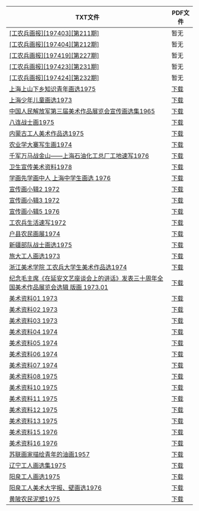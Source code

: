 | TXT文件 | PDF文件 |
| ------- | ------- |
| [[工农兵画报][197403][第211期]](%5B%E5%B7%A5%E5%86%9C%E5%85%B5%E7%94%BB%E6%8A%A5%5D%5B197403%5D%5B%E7%AC%AC211%E6%9C%9F%5D.txt) | 暂无 |
| [[工农兵画报][197404][第212期]](%5B%E5%B7%A5%E5%86%9C%E5%85%B5%E7%94%BB%E6%8A%A5%5D%5B197404%5D%5B%E7%AC%AC212%E6%9C%9F%5D.txt) | 暂无 |
| [[工农兵画报][197419][第227期]](%5B%E5%B7%A5%E5%86%9C%E5%85%B5%E7%94%BB%E6%8A%A5%5D%5B197419%5D%5B%E7%AC%AC227%E6%9C%9F%5D.txt) | 暂无 |
| [[工农兵画报][197423][第231期]](%5B%E5%B7%A5%E5%86%9C%E5%85%B5%E7%94%BB%E6%8A%A5%5D%5B197423%5D%5B%E7%AC%AC231%E6%9C%9F%5D.txt) | 暂无 |
| [[工农兵画报][197424][第232期]](%5B%E5%B7%A5%E5%86%9C%E5%85%B5%E7%94%BB%E6%8A%A5%5D%5B197424%5D%5B%E7%AC%AC232%E6%9C%9F%5D.txt) | 暂无 |
| [上海上山下乡知识青年画选1975](%E4%B8%8A%E6%B5%B7%E4%B8%8A%E5%B1%B1%E4%B8%8B%E4%B9%A1%E7%9F%A5%E8%AF%86%E9%9D%92%E5%B9%B4%E7%94%BB%E9%80%891975.txt) | [下载](%E4%B8%8A%E6%B5%B7%E4%B8%8A%E5%B1%B1%E4%B8%8B%E4%B9%A1%E7%9F%A5%E8%AF%86%E9%9D%92%E5%B9%B4%E7%94%BB%E9%80%891975.pdf) |
| [上海少年儿童画选1973](%E4%B8%8A%E6%B5%B7%E5%B0%91%E5%B9%B4%E5%84%BF%E7%AB%A5%E7%94%BB%E9%80%891973.txt) | [下载](%E4%B8%8A%E6%B5%B7%E5%B0%91%E5%B9%B4%E5%84%BF%E7%AB%A5%E7%94%BB%E9%80%891973.pdf) |
| [中国人民解放军第三届美术作品展览会宣传画选集1965](%E4%B8%AD%E5%9B%BD%E4%BA%BA%E6%B0%91%E8%A7%A3%E6%94%BE%E5%86%9B%E7%AC%AC%E4%B8%89%E5%B1%8A%E7%BE%8E%E6%9C%AF%E4%BD%9C%E5%93%81%E5%B1%95%E8%A7%88%E4%BC%9A%E5%AE%A3%E4%BC%A0%E7%94%BB%E9%80%89%E9%9B%861965.txt) | [下载](%E4%B8%AD%E5%9B%BD%E4%BA%BA%E6%B0%91%E8%A7%A3%E6%94%BE%E5%86%9B%E7%AC%AC%E4%B8%89%E5%B1%8A%E7%BE%8E%E6%9C%AF%E4%BD%9C%E5%93%81%E5%B1%95%E8%A7%88%E4%BC%9A%E5%AE%A3%E4%BC%A0%E7%94%BB%E9%80%89%E9%9B%861965.pdf) |
| [八连战士画1975](%E5%85%AB%E8%BF%9E%E6%88%98%E5%A3%AB%E7%94%BB1975.txt) | [下载](%E5%85%AB%E8%BF%9E%E6%88%98%E5%A3%AB%E7%94%BB1975.pdf) |
| [内蒙古工人美术作品选1975](%E5%86%85%E8%92%99%E5%8F%A4%E5%B7%A5%E4%BA%BA%E7%BE%8E%E6%9C%AF%E4%BD%9C%E5%93%81%E9%80%891975.txt) | [下载](%E5%86%85%E8%92%99%E5%8F%A4%E5%B7%A5%E4%BA%BA%E7%BE%8E%E6%9C%AF%E4%BD%9C%E5%93%81%E9%80%891975.pdf) |
| [农业学大寨写生画1974](%E5%86%9C%E4%B8%9A%E5%AD%A6%E5%A4%A7%E5%AF%A8%E5%86%99%E7%94%9F%E7%94%BB1974.txt) | [下载](%E5%86%9C%E4%B8%9A%E5%AD%A6%E5%A4%A7%E5%AF%A8%E5%86%99%E7%94%9F%E7%94%BB1974.pdf) |
| [千军万马战金山——上海石油化工总厂工地速写1976](%E5%8D%83%E5%86%9B%E4%B8%87%E9%A9%AC%E6%88%98%E9%87%91%E5%B1%B1%E2%80%94%E2%80%94%E4%B8%8A%E6%B5%B7%E7%9F%B3%E6%B2%B9%E5%8C%96%E5%B7%A5%E6%80%BB%E5%8E%82%E5%B7%A5%E5%9C%B0%E9%80%9F%E5%86%991976.txt) | [下载](%E5%8D%83%E5%86%9B%E4%B8%87%E9%A9%AC%E6%88%98%E9%87%91%E5%B1%B1%E2%80%94%E2%80%94%E4%B8%8A%E6%B5%B7%E7%9F%B3%E6%B2%B9%E5%8C%96%E5%B7%A5%E6%80%BB%E5%8E%82%E5%B7%A5%E5%9C%B0%E9%80%9F%E5%86%991976.pdf) |
| [卫生宣传美术资料1978](%E5%8D%AB%E7%94%9F%E5%AE%A3%E4%BC%A0%E7%BE%8E%E6%9C%AF%E8%B5%84%E6%96%991978.txt) | [下载](%E5%8D%AB%E7%94%9F%E5%AE%A3%E4%BC%A0%E7%BE%8E%E6%9C%AF%E8%B5%84%E6%96%991978.pdf) |
| [学画先学画中人 上海中学生画选 1976](%E5%AD%A6%E7%94%BB%E5%85%88%E5%AD%A6%E7%94%BB%E4%B8%AD%E4%BA%BA%20%E4%B8%8A%E6%B5%B7%E4%B8%AD%E5%AD%A6%E7%94%9F%E7%94%BB%E9%80%89%201976.txt) | [下载](%E5%AD%A6%E7%94%BB%E5%85%88%E5%AD%A6%E7%94%BB%E4%B8%AD%E4%BA%BA%20%E4%B8%8A%E6%B5%B7%E4%B8%AD%E5%AD%A6%E7%94%9F%E7%94%BB%E9%80%89%201976.pdf) |
| [宣传画小辑2 1972](%E5%AE%A3%E4%BC%A0%E7%94%BB%E5%B0%8F%E8%BE%912%201972.txt) | [下载](%E5%AE%A3%E4%BC%A0%E7%94%BB%E5%B0%8F%E8%BE%912%201972.pdf) |
| [宣传画小辑3 1972](%E5%AE%A3%E4%BC%A0%E7%94%BB%E5%B0%8F%E8%BE%913%201972.txt) | [下载](%E5%AE%A3%E4%BC%A0%E7%94%BB%E5%B0%8F%E8%BE%913%201972.pdf) |
| [宣传画小辑5 1976](%E5%AE%A3%E4%BC%A0%E7%94%BB%E5%B0%8F%E8%BE%915%201976.txt) | [下载](%E5%AE%A3%E4%BC%A0%E7%94%BB%E5%B0%8F%E8%BE%915%201976.pdf) |
| [工农兵生活速写1972](%E5%B7%A5%E5%86%9C%E5%85%B5%E7%94%9F%E6%B4%BB%E9%80%9F%E5%86%991972.txt) | [下载](%E5%B7%A5%E5%86%9C%E5%85%B5%E7%94%9F%E6%B4%BB%E9%80%9F%E5%86%991972.pdf) |
| [户县农民画展1974](%E6%88%B7%E5%8E%BF%E5%86%9C%E6%B0%91%E7%94%BB%E5%B1%951974.txt) | [下载](%E6%88%B7%E5%8E%BF%E5%86%9C%E6%B0%91%E7%94%BB%E5%B1%951974.pdf) |
| [新疆部队战士画选1975](%E6%96%B0%E7%96%86%E9%83%A8%E9%98%9F%E6%88%98%E5%A3%AB%E7%94%BB%E9%80%891975.txt) | [下载](%E6%96%B0%E7%96%86%E9%83%A8%E9%98%9F%E6%88%98%E5%A3%AB%E7%94%BB%E9%80%891975.pdf) |
| [旅大工人画选1973](%E6%97%85%E5%A4%A7%E5%B7%A5%E4%BA%BA%E7%94%BB%E9%80%891973.txt) | [下载](%E6%97%85%E5%A4%A7%E5%B7%A5%E4%BA%BA%E7%94%BB%E9%80%891973.pdf) |
| [浙江美术学院  工农兵大学生美术作品选1974](%E6%B5%99%E6%B1%9F%E7%BE%8E%E6%9C%AF%E5%AD%A6%E9%99%A2%20%20%E5%B7%A5%E5%86%9C%E5%85%B5%E5%A4%A7%E5%AD%A6%E7%94%9F%E7%BE%8E%E6%9C%AF%E4%BD%9C%E5%93%81%E9%80%891974.txt) | [下载](%E6%B5%99%E6%B1%9F%E7%BE%8E%E6%9C%AF%E5%AD%A6%E9%99%A2%20%20%E5%B7%A5%E5%86%9C%E5%85%B5%E5%A4%A7%E5%AD%A6%E7%94%9F%E7%BE%8E%E6%9C%AF%E4%BD%9C%E5%93%81%E9%80%891974.pdf) |
| [纪念毛主席《在延安文艺座谈会上的讲话》发表三十周年全国美术作品展览会选辑 版画 1973.01](%E7%BA%AA%E5%BF%B5%E6%AF%9B%E4%B8%BB%E5%B8%AD%E3%80%8A%E5%9C%A8%E5%BB%B6%E5%AE%89%E6%96%87%E8%89%BA%E5%BA%A7%E8%B0%88%E4%BC%9A%E4%B8%8A%E7%9A%84%E8%AE%B2%E8%AF%9D%E3%80%8B%E5%8F%91%E8%A1%A8%E4%B8%89%E5%8D%81%E5%91%A8%E5%B9%B4%E5%85%A8%E5%9B%BD%E7%BE%8E%E6%9C%AF%E4%BD%9C%E5%93%81%E5%B1%95%E8%A7%88%E4%BC%9A%E9%80%89%E8%BE%91%20%E7%89%88%E7%94%BB%201973.01.txt) | [下载](%E7%BA%AA%E5%BF%B5%E6%AF%9B%E4%B8%BB%E5%B8%AD%E3%80%8A%E5%9C%A8%E5%BB%B6%E5%AE%89%E6%96%87%E8%89%BA%E5%BA%A7%E8%B0%88%E4%BC%9A%E4%B8%8A%E7%9A%84%E8%AE%B2%E8%AF%9D%E3%80%8B%E5%8F%91%E8%A1%A8%E4%B8%89%E5%8D%81%E5%91%A8%E5%B9%B4%E5%85%A8%E5%9B%BD%E7%BE%8E%E6%9C%AF%E4%BD%9C%E5%93%81%E5%B1%95%E8%A7%88%E4%BC%9A%E9%80%89%E8%BE%91%20%E7%89%88%E7%94%BB%201973.01.pdf) |
| [美术资料01 1973](%E7%BE%8E%E6%9C%AF%E8%B5%84%E6%96%9901%201973.txt) | [下载](%E7%BE%8E%E6%9C%AF%E8%B5%84%E6%96%9901%201973.pdf) |
| [美术资料02 1973](%E7%BE%8E%E6%9C%AF%E8%B5%84%E6%96%9902%201973.txt) | [下载](%E7%BE%8E%E6%9C%AF%E8%B5%84%E6%96%9902%201973.pdf) |
| [美术资料03 1973](%E7%BE%8E%E6%9C%AF%E8%B5%84%E6%96%9903%201973.txt) | [下载](%E7%BE%8E%E6%9C%AF%E8%B5%84%E6%96%9903%201973.pdf) |
| [美术资料04 1974](%E7%BE%8E%E6%9C%AF%E8%B5%84%E6%96%9904%201974.txt) | [下载](%E7%BE%8E%E6%9C%AF%E8%B5%84%E6%96%9904%201974.pdf) |
| [美术资料05 1974](%E7%BE%8E%E6%9C%AF%E8%B5%84%E6%96%9905%201974.txt) | [下载](%E7%BE%8E%E6%9C%AF%E8%B5%84%E6%96%9905%201974.pdf) |
| [美术资料06 1974](%E7%BE%8E%E6%9C%AF%E8%B5%84%E6%96%9906%201974.txt) | [下载](%E7%BE%8E%E6%9C%AF%E8%B5%84%E6%96%9906%201974.pdf) |
| [美术资料07 1974](%E7%BE%8E%E6%9C%AF%E8%B5%84%E6%96%9907%201974.txt) | [下载](%E7%BE%8E%E6%9C%AF%E8%B5%84%E6%96%9907%201974.pdf) |
| [美术资料08 1975](%E7%BE%8E%E6%9C%AF%E8%B5%84%E6%96%9908%201975.txt) | [下载](%E7%BE%8E%E6%9C%AF%E8%B5%84%E6%96%9908%201975.pdf) |
| [美术资料10 1975](%E7%BE%8E%E6%9C%AF%E8%B5%84%E6%96%9910%201975.txt) | [下载](%E7%BE%8E%E6%9C%AF%E8%B5%84%E6%96%9910%201975.pdf) |
| [美术资料11 1975](%E7%BE%8E%E6%9C%AF%E8%B5%84%E6%96%9911%201975.txt) | [下载](%E7%BE%8E%E6%9C%AF%E8%B5%84%E6%96%9911%201975.pdf) |
| [美术资料12 1975](%E7%BE%8E%E6%9C%AF%E8%B5%84%E6%96%9912%201975.txt) | [下载](%E7%BE%8E%E6%9C%AF%E8%B5%84%E6%96%9912%201975.pdf) |
| [美术资料13 1975](%E7%BE%8E%E6%9C%AF%E8%B5%84%E6%96%9913%201975.txt) | [下载](%E7%BE%8E%E6%9C%AF%E8%B5%84%E6%96%9913%201975.pdf) |
| [美术资料15 1976](%E7%BE%8E%E6%9C%AF%E8%B5%84%E6%96%9915%201976.txt) | [下载](%E7%BE%8E%E6%9C%AF%E8%B5%84%E6%96%9915%201976.pdf) |
| [美术资料16 1976](%E7%BE%8E%E6%9C%AF%E8%B5%84%E6%96%9916%201976.txt) | [下载](%E7%BE%8E%E6%9C%AF%E8%B5%84%E6%96%9916%201976.pdf) |
| [苏联画家描绘青年的油画1957](%E8%8B%8F%E8%81%94%E7%94%BB%E5%AE%B6%E6%8F%8F%E7%BB%98%E9%9D%92%E5%B9%B4%E7%9A%84%E6%B2%B9%E7%94%BB1957.txt) | [下载](%E8%8B%8F%E8%81%94%E7%94%BB%E5%AE%B6%E6%8F%8F%E7%BB%98%E9%9D%92%E5%B9%B4%E7%9A%84%E6%B2%B9%E7%94%BB1957.pdf) |
| [辽宁工人画选集1975](%E8%BE%BD%E5%AE%81%E5%B7%A5%E4%BA%BA%E7%94%BB%E9%80%89%E9%9B%861975.txt) | [下载](%E8%BE%BD%E5%AE%81%E5%B7%A5%E4%BA%BA%E7%94%BB%E9%80%89%E9%9B%861975.pdf) |
| [阳泉工人画选1975](%E9%98%B3%E6%B3%89%E5%B7%A5%E4%BA%BA%E7%94%BB%E9%80%891975.txt) | [下载](%E9%98%B3%E6%B3%89%E5%B7%A5%E4%BA%BA%E7%94%BB%E9%80%891975.pdf) |
| [阳泉工人美术大字报、壁画选1976](%E9%98%B3%E6%B3%89%E5%B7%A5%E4%BA%BA%E7%BE%8E%E6%9C%AF%E5%A4%A7%E5%AD%97%E6%8A%A5%E3%80%81%E5%A3%81%E7%94%BB%E9%80%891976.txt) | [下载](%E9%98%B3%E6%B3%89%E5%B7%A5%E4%BA%BA%E7%BE%8E%E6%9C%AF%E5%A4%A7%E5%AD%97%E6%8A%A5%E3%80%81%E5%A3%81%E7%94%BB%E9%80%891976.pdf) |
| [黄陂农民泥塑1975](%E9%BB%84%E9%99%82%E5%86%9C%E6%B0%91%E6%B3%A5%E5%A1%911975.txt) | [下载](%E9%BB%84%E9%99%82%E5%86%9C%E6%B0%91%E6%B3%A5%E5%A1%911975.pdf) |
